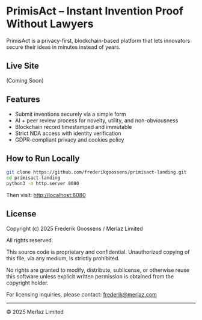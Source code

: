 # PrimisAct – Instant Invention Proof Without Lawyers

PrimisAct is a privacy-first, blockchain-based platform that lets innovators secure their ideas in minutes instead of years.

## Live Site
(Coming Soon)

## Features
- Submit inventions securely via a simple form
- AI + peer review process for novelty, utility, and non-obviousness
- Blockchain record timestamped and immutable
- Strict NDA access with identity verification
- GDPR-compliant privacy and cookies policy

## How to Run Locally

```bash
git clone https://github.com/frederikgoossens/primisact-landing.git
cd primisact-landing
python3 -m http.server 8080
```

Then visit: [http://localhost:8080](http://localhost:8080)

## License
Copyright (c) 2025 Frederik Goossens / Merlaz Limited

All rights reserved.

This source code is proprietary and confidential. Unauthorized copying of this file, via any medium, is strictly prohibited.

No rights are granted to modify, distribute, sublicense, or otherwise reuse this software unless explicit written permission is obtained from the copyright holder.

For licensing inquiries, please contact: frederik@merlaz.com

---

© 2025 Merlaz Limited
